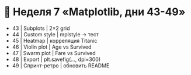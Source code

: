 # 📅 Неделя 7 «Matplotlib, дни 43-49»
- 43 | Subplots | 2×2 grid
- 44 | Custom style | mplstyle → тест
- 45 | Heatmap | корреляция Titanic
- 46 | Violin plot | Age vs Survived
- 47 | Swarm plot | Fare vs Survived
- 48 | Export | plt.savefig(..., dpi=300)
- 49 | Спринт-ретро | обновить README
